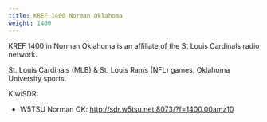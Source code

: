 ```yaml
---
title: KREF 1400 Norman Oklahoma
weight: 1400
---
```

KREF 1400 in Norman Oklahoma is an affiliate of the St Louis Cardinals
radio network.

St. Louis Cardinals (MLB) & St. Louis Rams (NFL) games,
Oklahoma University sports.

KiwiSDR:

* W5TSU Norman OK: http://sdr.w5tsu.net:8073/?f=1400.00amz10
